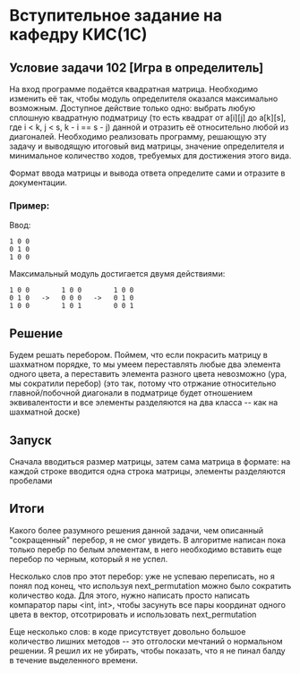 # Вступительное задание на кафедру КИС(1С)

## Условие задачи 102 [Игра в определитель]

На вход программе подаётся квадратная матрица. Необходимо изменить её так, чтобы модуль определителя оказался максимально возможным.
Доступное действие только одно: выбрать любую сплошную квадратную подматрицу (то есть квадрат от a[i][j] до a[k][s], где i < k, j < s, k - i == s - j) данной и отразить её относительно любой из диагоналей.
Необходимо реализовать программу, решающую эту задачу и выводящую итоговый вид матрицы, значение определителя и минимальное количество ходов, требуемых для достижения этого вида.

Формат ввода матрицы и вывода ответа определите сами и отразите в документации.
### Пример:
Ввод:
```
1 0 0
0 1 0
1 0 0
```
Максимальный модуль достигается двумя действиями:
```
1 0 0        1 0 0        1 0 0
0 1 0   ->   0 0 0   ->   0 1 0
1 0 0        1 0 1        0 0 1
```

## Решение

Будем решать перебором. Поймем, что если покрасить матрицу в шахматном порядке, то мы умеем переставлять любые два элемента одного цвета, а 
переставить элемента разного цвета невозможно (ура, мы сократили перебор) (это так, потому что отржание относительно главной/побочной диагонали в подматрице будет отношением эквивалентости и все элементы разделяются на два класса -- как на шахматной доске)


## Запуск

Сначала вводиться размер матрицы, затем сама матрица в формате: на каждой строке вводится одна строка матрицы, элементы разделяются пробелами

## Итоги
Какого более разумного решения данной задачи, чем описанный "сокращенный" перебор, я не смог увидеть. В алгоритме написан пока только перебр по белым элементам, в него необходимо вставить еще перебор по черным, который я не успел.

Несколько слов про этот перебор: уже не успеваю переписать, но я понял под конец, что используя next_permutation можно было сократить количество кода. Для этого, нужно написать просто написать компаратор пары <int, int>, чтобы засунуть все пары координат одного цвета в вектор, отсотрировать и использовать next_permutation

Еще несколько слов: в коде присутствует довольно большое количество лишних методов -- это отголоски мечтаний о нормальном решении. Я решил их не убирать, чтобы показать, что я не пинал балду в течение выделенного времени. 
